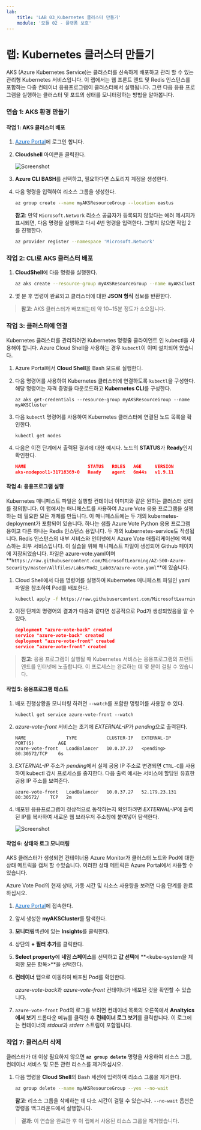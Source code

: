 ```yaml
---
lab:
    title: 'LAB 03_Kubernetes 클러스터 만들기'
    module: '모듈 02 - 플랫폼 보호'
---
```


# 랩: Kubernetes 클러스터 만들기

AKS (Azure Kubernetes Service)는 클러스터를 신속하게 배포하고 관리 할 수 있는 관리형 Kubernetes 서비스입니다. 이 랩에서는 웹 프론트 엔드 및 Redis 인스턴스를 포함하는 다중 컨테이너 응용프로그램이 클러스터에서 실행됩니다. 그런 다음 응용 프로그램을 실행하는 클러스터 및 포드의 상태를 모니터링하는 방법을 알아봅니다.


### 연습 1: AKS 환경 만들기

#### 작업 1: AKS 클러스터 배포

1. <a href="https://portal.azure.com" target="_blank"><span style="color: #0066cc;" color="#0066cc">Azure Portal</span></a>에 로그인 합니다.
1.  **Cloudshell** 아이콘을 클릭한다.

     ![Screenshot](../Media/Module-2/4efbdec1-f1c9-4c37-8ca5-193f245a274d.png)

1.  **Azure CLI BASH**를 선택하고, 필요하다면 스토리지 계정을 생성한다. 

1.  다음 명령을 입력하여 리소스 그룹을 생성한다. 

    ```bash
    az group create --name myAKSResourceGroup --location eastus
    ```

     **참고**: 만약 ```Microsoft.Network``` 리소스 공급자가 등록되지 않았다는 에러 메시지가 표시되면, 다음 명령을 실행하고 다시 4번 명령을 입력한다. 그렇지 않으면 작업 2를 진행한다. 
     
    ```bash
    az provider register --namespace 'Microsoft.Network'
    ```


### 작업 2: CLI로 AKS 클러스터 배포

1.  **CloudShell**에 다음 명령을 실행한다. 

    ```bash
    az aks create --resource-group myAKSResourceGroup --name myAKSCluster --node-count 1 --enable-addons monitoring --generate-ssh-keys
    ```
 
2.  몇 분 후 명령이 완료되고 클러스터에 대한 **JSON 형식** 정보를 반환한다.

> **참고**: AKS 클러스터가 배포되는데 약 10~15분 정도가 소요됩니다.


### 작업 3: 클러스터에 연결

Kubernetes 클러스터를 관리하려면 Kubernetes 명령줄 클라이언트 인 kubectl을 사용해야 합니다. Azure Cloud Shell을 사용하는 경우 `kubectl`이 이미 설치되어 있습니다.

1.  Azure Portal에서 **Cloud Shell**을 Bash 모드로 실행한다.

1.  다음 명령어를 사용하여 Kubernetes 클러스터에 연결하도록 `kubectl`을 구성한다. 해당 명령어는 자격 증명을 다운로드하고 **Kubernetes CLI**를 구성한다.

    ```azurecli-interactive
    az aks get-credentials --resource-group myAKSResourceGroup --name myAKSCluster
    ```

1.  다음 `kubectl` 명령어를 사용하여 Kubernetes 클러스터에 연결된 노드 목록을 확인한다.


    ```azurecli-interactive
    kubectl get nodes
    ```

1.  다음은 이전 단계에서 출력된 결과에 대한 예시다. 노드의 **STATUS**가 **Ready**인지 확인한다.

    ```json
    NAME                       STATUS   ROLES   AGE     VERSION
    aks-nodepool1-31718369-0   Ready    agent   6m44s   v1.9.11
    ```


#### 작업 4: 응용프로그램 실행

Kubernetes 매니페스트 파일은 실행할 컨테이너 이미지와 같은 원하는 클러스터 상태를 정의합니다. 이 랩에서는 매니페스트를 사용하여 Azure Vote 응용 프로그램을 실행하는 데 필요한 모든 개체를 만듭니다. 이 매니페스트에는 두 개의 kubernetes-deployment가 포함되어 있습니다. 하나는 샘플 Azure Vote Python 응용 프로그램 용이고 다른 하나는 Redis 인스턴스 용입니다. 두 개의 kubernetes-service도 작성됩니다. Redis 인스턴스의 내부 서비스와 인터넷에서 Azure Vote 애플리케이션에 액세스하는 외부 서비스입니다. 이 실습을 위해 매니페스트 파일이 생성되어 Github 페이지에 저장되었습니다. 파일은 azure-vote.yaml이며 **`https://raw.githubusercontent.com/MicrosoftLearning/AZ-500-Azure-Security/master/Allfiles/Labs/Mod2_Lab03/azure-vote.yaml`**에 있습니다.

1. Cloud Shell에서 다음 명령어를 실행하여 Kubernetes 매니페스트 파일인 yaml 파일을 참조하여 Pod를 배포한다.

     ```bash
    kubectl apply -f https://raw.githubusercontent.com/MicrosoftLearning/AZ-500-Azure-Security/master/Allfiles/Labs/Mod2_Lab03/azure-vote.yaml
    ```

2. 이전 단계의 명령어의 결과가 다음과 같다면 성공적으로 Pod가 생성되었음을 알 수 있다.

     ```json
    deployment "azure-vote-back" created
    service "azure-vote-back" created
    deployment "azure-vote-front" created
    service "azure-vote-front" created
    ```

> **참고**: 응용 프로그램이 실행될 때 Kubernetes 서비스는 응용프로그램의 프런트 엔드를 인터넷에 노출합니다. 이 프로세스는 완료하는 데 몇 분이 걸릴 수 있습니다.


#### 작업 5: 응용프로그램 테스트

1. 배포 진행상황을 모니터링 하려면 `--watch`를 포함한 명령어를 사용할 수 있다.

    ```azurecli-interactive
    kubectl get service azure-vote-front --watch
    ```

1.  *azure-vote-front* 서비스는 초기에 *EXTERNAL-IP*가 *pending*으로 출력된다.

    ```
    NAME               TYPE           CLUSTER-IP   EXTERNAL-IP   PORT(S)         AGE
    azure-vote-front   LoadBalancer   10.0.37.27   <pending>     80:30572/TCP    6s
    ```

1.  *EXTERNAL-IP* 주소가 *pending*에서 실제 공용 IP 주소로 변경되면 `CTRL-C`를 사용하여 kubectl 감시 프로세스를 중지한다. 다음 출력 예시는 서비스에 할당된 유효한 공용 IP 주소를 보여준다.

    ```
    azure-vote-front   LoadBalancer   10.0.37.27   52.179.23.131   80:30572/    TCP   2m
    ```

1.  배포된 응용프로그램이 정상적으로 동작하는지 확인하려면 *EXTERNAL-IP*에 출력된 IP를 복사하여 새로운 웹 브라우저 주소창에 붙여넣어 탐색한다.

     ![Screenshot](../Media/Module-2/88d51dc5-a992-436f-a65e-83a766c142a9.png)


#### 작업 6: 상태와 로그 모니터링

AKS 클러스터가 생성되면 컨테이너용 Azure Monitor가 클러스터 노드와 Pod에 대한 상태 메트릭을 캡처 할 수있습니다. 이러한 상태 메트릭은 Azure Portal에서 사용할 수 있습니다.

Azure Vote Pod의 현재 상태, 가동 시간 및 리소스 사용량을 보려면 다음 단계를 완료하십시오.

1. <a href="https://portal.azure.com" target="_blank"><span style="color: #0066cc;" color="#0066cc">Azure Portal</span></a>에 접속한다.

1. 앞서 생성한 **myAKSCluster**를 탐색한다.

1. **모니터링**섹션에 있는 **Insights**를 클릭한다.

1. 상단의 **+ 필터 추가**를 클릭한다.

1. **Select property**에 **네임 스페이스**를 선택하고 **값 선택**에 **<kube-system을 제외한 모든 항목>**을 선택한다.

1. **컨테이너** 탭으로 이동하여 배포된 Pod를 확인한다.

    *azure-vote-back*과 *azure-vote-front* 컨테이너가 배포된 것을 확인할 수 있습니다.

1. `azure-vote-front` Pod의 로그를 보려면 컨테이너 목록의 오른쪽에서 **Analtyics에서 보기** 드롭다운 메뉴를 클릭한 후 **컨테이너 로그 보기**를 클릭합니다. 이 로그에는 컨테이너의 *stdout*과 *stderr* 스트림이 포함됩니다.


### 작업 7: 클러스터 삭제

클러스터가 더 이상 필요하지 않으면 **`az group delete`** 명령을 사용하여 리소스 그룹, 컨테이너 서비스 및 모든 관련 리소스를 제거하십시오.

1. 다음 명령을 **Cloud Shell**의 Bash 세션에 입력하여 리소스 그룹을 제거한다. 

    ```bash
    az group delete --name myAKSResourceGroup --yes --no-wait
    ```

    **참고**: 리소스 그룹을 삭제하는 데 다소 시간이 걸릴 수 있습니다. `--no-wait` 옵션은 명령을 백그라운드에서 실행합니다.

> **결과**: 이 연습을 완료한 후 이 랩에서 사용된 리소스 그룹을 제거했습니다.
